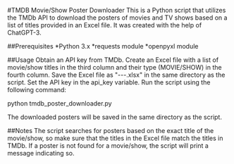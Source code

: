 #TMDB Movie/Show Poster Downloader
This is a Python script that utilizes the TMDb API to download the posters of movies and TV shows based on a list of titles provided in an Excel file. It was created with the help of ChatGPT-3.

##Prerequisites
*Python 3.x
*requests module
*openpyxl module

##Usage
Obtain an API key from TMDb.
Create an Excel file with a list of movie/show titles in the third column and their type (MOVIE/SHOW) in the fourth column.
Save the Excel file as "---.xlsx" in the same directory as the script.
Set the API key in the api_key variable.
Run the script using the following command:

python tmdb_poster_downloader.py

The downloaded posters will be saved in the same directory as the script.

##Notes
The script searches for posters based on the exact title of the movie/show, so make sure that the titles in the Excel file match the titles in TMDb.
If a poster is not found for a movie/show, the script will print a message indicating so.
